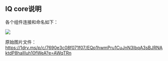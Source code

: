## IQ core说明
各个组件连接和命名如下：

![](https://s2.loli.net/2025/07/31/Vcvz2IOKSCRkU4t.png)

原始图片文件：https://1drv.ms/p/c/7690e3c08f071f07/EQp1hwmPru1CuJnN3IbqA3sBJRNAktdP8hallIuh10fWeA?e=AWqTRn

